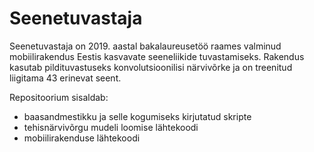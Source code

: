 # Seenetuvastaja

Seenetuvastaja on 2019. aastal bakalaureusetöö raames valminud mobiilirakendus Eestis kasvavate seeneliikide tuvastamiseks. Rakendus kasutab pildituvastuseks konvolutsioonilisi närvivõrke ja on treenitud liigitama 43 erinevat seent.

Repositoorium sisaldab:

* baasandmestikku ja selle kogumiseks kirjutatud skripte
* tehisnärvivõrgu mudeli loomise lähtekoodi
* mobiilirakenduse lähtekoodi
